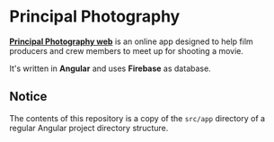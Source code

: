 # Principal Photography

[**Principal Photography web**](https://principalphotography-app.firebaseapp.com) is an online app designed to help film producers and crew members to meet up for shooting a movie.

It's written in **Angular** and uses **Firebase** as database.

## Notice

The contents of this repository is a copy of the `src/app` directory of a regular Angular project directory structure.